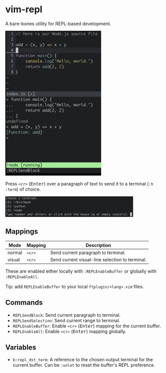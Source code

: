 # vim-repl

A bare-bones utility for REPL-based development.

<img alt="vim-repl" src="screenshot-1.png" width="300">

Press `<cr>` (<kbd>Enter</kbd>) over a paragraph of text to send it to a terminal (`:h :term`) of choice.

<img alt="vim-repl prompting the user" src="screenshot-2.png" width="400">

## Mappings

| Mode      | Mapping   | Description                                       |
| ----      | -------   | -----------                                       |
| normal    | `<cr>`    | Send current paragraph to terminal.               |
| visual    | `<cr>`    | Send current visual-line selection to terminal.   |

These are enabled either locally with `:REPLEnableBuffer` or globally with `:REPLEnableAll`.

Tip: add `REPLEnableBuffer` to your local `ftplugin/<lang>.vim` files.


## Commands

- `REPLSendBlock`: Send current paragraph to terminal.
- `REPLSendSelection`: Send current range to terminal.
- `REPLEnableBuffer`: Enable `<cr>` (<kbd>Enter</kbd>) mapping for the current buffer.
- `REPLEnableAll`: Enable `<cr>` (<kbd>Enter</kbd>) mapping globally.

## Variables

- `b:repl_dst_term`: A reference to the chosen output terminal for the current buffer. Can be `:unlet` to reset the buffer's REPL preference.
